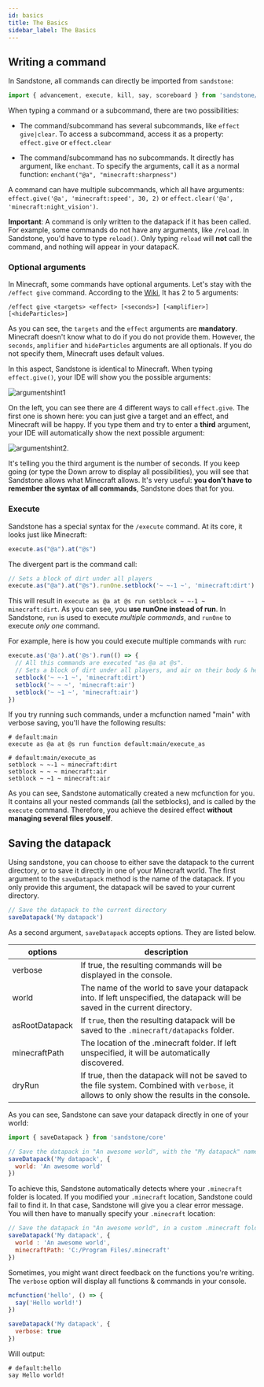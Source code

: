 ```yaml
---
id: basics
title: The Basics
sidebar_label: The Basics
---
```

## Writing a command

In Sandstone, all commands can directly be imported from `sandstone`:

```ts
import { advancement, execute, kill, say, scoreboard } from 'sandstone/commands'
```

When typing a command or a subcommand, there are two possibilities:

* The command/subcommand has several subcommands, like `effect give|clear`. To access a subcommand, access it as a property: `effect.give` or `effect.clear`

* The command/subcommand has no subcommands. It directly has argument, like `enchant`. To specify the arguments, call it as a normal function: `enchant("@a", "minecraft:sharpness")`

A command can have multiple subcommands, which all have arguments: `effect.give('@a', 'minecraft:speed', 30, 2)` or `effect.clear('@a', 'minecraft:night_vision')`.

**Important**: A command is only written to the datapack if it has been called. For example, some commands do not have any arguments, like `/reload`. In Sandstone, you'd have to type `reload()`. Only typing `reload` will **not** call the command, and nothing will appear in your datapacK.

### Optional arguments

In Minecraft, some commands have optional arguments. Let's stay with the `/effect give` command. According to the [Wiki](https://minecraft.gamepedia.com/Commands/effect#Syntax), It has 2 to 5 arguments:

```/effect give <targets> <effect> [<seconds>] [<amplifier>] [<hideParticles>]```

As you can see, the `targets` and the `effect` arguments are **mandatory**. Minecraft doesn't know what to do if you do not provide them. However, the `seconds`, `amplifier` and `hideParticles` arguments are all optionals. If you do not specify them, Minecraft uses default values.

In this aspect, Sandstone is identical to Minecraft. When typing `effect.give()`, your IDE will show you the possible arguments:

![argumentshint1](../images/argumentshint1.png)

On the left, you can see there are 4 different ways to call `effect.give`. The first one is shown here: you can just give a target and an effect, and Minecraft will be happy. If you type them and try to enter a **third** argument, your IDE will automatically show the next possible argument:

![argumentshint2](../images/argumentshint2.png).

It's telling you the third argument is the number of seconds. If you keep going (or type the Down arrow to display all possibilities), you will see that Sandstone allows what Minecraft allows. It's very useful: **you don't have to remember the syntax of all commands**, Sandstone does that for you.

### Execute

Sandstone has a special syntax for the `/execute` command. At its core, it looks just like Minecraft:

```js
execute.as("@a").at("@s")
```

The divergent part is the command call:

```js
// Sets a block of dirt under all players
execute.as("@a").at("@s").runOne.setblock('~ ~-1 ~', 'minecraft:dirt')
```

This will result in `execute as @a at @s run setblock ~ ~-1 ~ minecraft:dirt`. As you can see, you **use runOne instead of run**. In Sandstone, `run` is used to execute *multiple commands*, and `runOne` to execute *only one* command.

For example, here is how you could execute multiple commands with `run`:

```js
execute.as('@a').at('@s').run(() => {
  // All this commands are executed "as @a at @s".
  // Sets a block of dirt under all players, and air on their body & head.
  setblock('~ ~-1 ~', 'minecraft:dirt')
  setblock('~ ~ ~', 'minecraft:air')
  setblock('~ ~1 ~', 'minecraft:air')
})
```

If you try running such commands, under a mcfunction named "main" with verbose saving, you'll have the following results:

```mcfunction
# default:main
execute as @a at @s run function default:main/execute_as

# default:main/execute_as
setblock ~ ~-1 ~ minecraft:dirt
setblock ~ ~ ~ minecraft:air
setblock ~ ~1 ~ minecraft:air
```

As you can see, Sandstone automatically created a new mcfunction for you. It contains all your nested commands (all the setblocks), and is called by the `execute` command. Therefore, you achieve the desired effect **without managing several files youself**.

## Saving the datapack

Using sandstone, you can choose to either save the datapack to the current directory, or to save it directly in one of your Minecraft world. The first argument to the `saveDatapack` method is the name of the datapack. If you only provide this argument, the datapack will be saved to your current directory.

```js
// Save the datapack to the current directory
saveDatapack('My datapack')
```

As a second argument, `saveDatapack` accepts options. They are listed below.

| options | description |
| ------- | ----------- |
| verbose        | If true, the resulting commands will be displayed in the console.                                                                            |
| world          | The name of the world to save your datapack into. If left unspecified, the datapack will be saved in the current directory.                  |
| asRootDatapack | If `true`, then the resulting datapack will be saved to the `.minecraft/datapacks` folder.                                                   |
| minecraftPath  | The location of the .minecraft folder. If left unspecified, it will be automatically discovered.                                             |
| dryRun         | If true, then the datapack will not be saved to the file system. Combined with `verbose`, it allows to only show the results in the console. |

As you can see, Sandstone can save your datapack directly in one of your world:
```js
import { saveDatapack } from 'sandstone/core'

// Save the datapack in "An awesome world", with the "My datapack" name.
saveDatapack('My datapack', {
  world: 'An awesome world'
})
```

To achieve this, Sandstone automatically detects where your `.minecraft` folder is located. If you modified your `.minecraft` location, Sandstone could fail to find it. In that case, Sandstone will give you a clear error message. You will then have to manually specify your `.minecraft` location:
```js
// Save the datapack in "An awesome world", in a custom .minecraft folder
saveDatapack('My datapack', {
  world : 'An awesome world',
  minecraftPath: 'C:/Program Files/.minecraft'
})
```

Sometimes, you might want direct feedback on the functions you're writing. The `verbose` option will display all functions & commands in your console.
```js
mcfunction('hello', () => {
  say('Hello world!')
})

saveDatapack('My datapack', {
  verbose: true
})
```

Will output:
```mcfunction
# default:hello
say Hello world!
```
